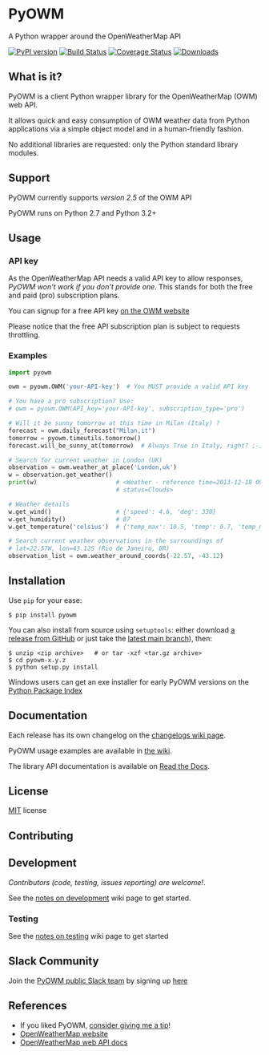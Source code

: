 #  PyOWM
A Python wrapper around the OpenWeatherMap API

[![PyPI version](https://badge.fury.io/py/pyowm.svg)](https://badge.fury.io/py/pyowm)
[![Build Status](https://travis-ci.org/csparpa/pyowm.png?branch=master)](https://travis-ci.org/csparpa/pyowm)
[![Coverage Status](https://coveralls.io/repos/csparpa/pyowm/badge.png?branch=develop)](https://coveralls.io/r/csparpa/pyowm?branch=develop)
[![Downloads](https://img.shields.io/pypi/dm/pyowm.svg)](https://img.shields.io/pypi/dm/pyowm.svg)

##  What is it?
PyOWM is a client Python wrapper library for the OpenWeatherMap (OWM) web API.

It allows quick and easy consumption of OWM weather data from Python applications via a simple object model and in a human-friendly fashion.

No additional libraries are requested: only the Python standard library modules.

##  Support

PyOWM currently supports _version 2.5_ of the OWM API

PyOWM runs on Python 2.7 and Python 3.2+

##  Usage

### API key

As the OpenWeatherMap API needs a valid API key to allow responses,
*PyOWM won't work if you don't provide one*. This stands for both the free and paid (pro) subscription plans.

You can signup for a free API key [on the OWM website](https://home.openweathermap.org/users/sign_up)

Please notice that the free API subscription plan is subject to requests throttling.

### Examples

```python
import pyowm

owm = pyowm.OWM('your-API-key')  # You MUST provide a valid API key

# You have a pro subscription? Use:
# owm = pyowm.OWM(API_key='your-API-key', subscription_type='pro')

# Will it be sunny tomorrow at this time in Milan (Italy) ?
forecast = owm.daily_forecast("Milan,it")
tomorrow = pyowm.timeutils.tomorrow()
forecast.will_be_sunny_at(tomorrow)  # Always True in Italy, right? ;-)

# Search for current weather in London (UK)
observation = owm.weather_at_place('London,uk')
w = observation.get_weather()
print(w)                      # <Weather - reference time=2013-12-18 09:20,
                              # status=Clouds>

# Weather details
w.get_wind()                  # {'speed': 4.6, 'deg': 330}
w.get_humidity()              # 87
w.get_temperature('celsius')  # {'temp_max': 10.5, 'temp': 9.7, 'temp_min': 9.0}

# Search current weather observations in the surroundings of
# lat=22.57W, lon=43.12S (Rio de Janeiro, BR)
observation_list = owm.weather_around_coords(-22.57, -43.12)
```

##  Installation

Use `pip` for your ease:

```shell
$ pip install pyowm
```

You can also install from source using `setuptools`: either download [a release from GitHub](https://github.com/csparpa/pyowm/releases)
or just take the [latest main branch](https://github.com/csparpa/pyowm/archive/master.zip)), then:

```shell
$ unzip <zip archive>   # or tar -xzf <tar.gz archive>
$ cd pyowm-x.y.z
$ python setup.py install
```

Windows users can get an exe installer for early PyOWM versions on the [Python Package Index](https://pypi.python.org/pypi/pyowm)


## Documentation
Each release has its own changelog on the [changelogs wiki page](https://github.com/csparpa/pyowm/wiki/Changelog).

PyOWM usage examples are available in [the wiki](https://github.com/csparpa/pyowm/wiki/Usage-examples).

The library API documentation is available on [Read the Docs](https://pyowm.readthedocs.org).


## License
[MIT](https://github.com/csparpa/pyowm/blob/master/LICENSE) license


## Contributing

## Development
_Contributors (code, testing, issues reporting) are welcome!_.

See the [notes on development](https://github.com/csparpa/pyowm/wiki/Notes-on-development) wiki page to get started.

### Testing
See the [notes on testing](https://github.com/csparpa/pyowm/wiki/Notes-on-testing) wiki page to get started


## Slack Community
Join the [PyOWM public Slack team](https://pyowm.slack.com) by signing up [here](http://pyowm-slackin.herokuapp.com/)


## References
* If you liked PyOWM, [consider giving me a tip](https://gratipay.com/csparpa)!
* [OpenWeatherMap website](http://openweathermap.org/)
* [OpenWeatherMap web API docs](http://openweathermap.org/api)
